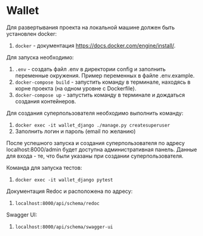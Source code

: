 # Wallet

Для развертывания проекта на локальной машине должен быть установлен docker:
1. `docker` - документация https://docs.docker.com/engine/install/.

Для запуска необходимо:
1. `.env` - создать файл .env в директории config и заполнить переменные окружения. Пример переменных в файле .env.example.
2. `docker-compose build` - запустить команду в терминале, находясь в корне проекта (на одном уровне с Dockerfile).
3. `docker-compose up` - запустить команду в терминале и дождаться создания контейнеров.

Для создания суперпользователя необходимо выполнить команду:
1. `docker exec -it wallet_django ./manage.py createsuperuser`
2. Заполнить логин и пароль (email по желанию)

После успешного запуска и создания суперпользователя по адресу localhost:8000/admin будет доступна административная панель.
Данные для входа - те, что были указаны при создании суперпользователя.

Команда для запуска тестов:
1. `docker exec -it wallet_django pytest`

Документация Redoc и расположена по адресу: 
1. `localhost:8000/api/schema/redoc`

Swagger UI:
1. `localhost:8000/api/schema/swagger-ui`